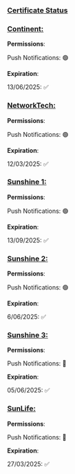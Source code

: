 ### [Certificate Status](accent://)

### [Continent:](accent://)

**Permissions**:

Push Notifications: 🟢

**Expiration**: 

13/06/2025: ✅

### [NetworkTech:](accent://)

**Permissions**:

Push Notifications: 🟢

**Expiration**:

12/03/2025: ✅

### [Sunshine 1:](accent://)

**Permissions**:

Push Notifications: 🟢

**Expiration**: 

13/09/2025: ✅

### [Sunshine 2:](accent://)

**Permissions**:

Push Notifications: 🟢

**Expiration**: 

6/06/2025: ✅

### [Sunshine 3:](accent://)

**Permissions**:

Push Notifications: 🔴

**Expiration**:

05/06/2025: ✅ 

### [SunLife:](accent://)

**Permissions**:

Push Notifications: 🔴

**Expiration**:

27/03/2025: ✅

